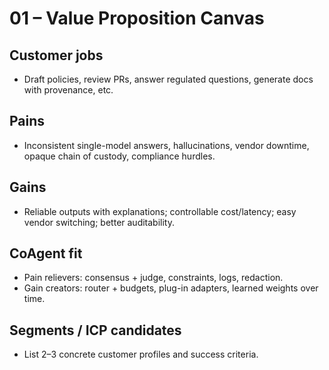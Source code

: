 # 01 – Value Proposition Canvas

## Customer jobs
- Draft policies, review PRs, answer regulated questions, generate docs with provenance, etc.

## Pains
- Inconsistent single-model answers, hallucinations, vendor downtime, opaque chain of custody, compliance hurdles.

## Gains
- Reliable outputs with explanations; controllable cost/latency; easy vendor switching; better auditability.

## CoAgent fit
- Pain relievers: consensus + judge, constraints, logs, redaction.
- Gain creators: router + budgets, plug-in adapters, learned weights over time.

## Segments / ICP candidates
- List 2–3 concrete customer profiles and success criteria.
